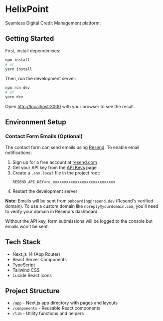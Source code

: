 # HelixPoint

Seamless Digital Credit Management platform.

## Getting Started

First, install dependencies:

```bash
npm install
# or
yarn install
```

Then, run the development server:

```bash
npm run dev
# or
yarn dev
```

Open [http://localhost:3000](http://localhost:3000) with your browser to see the result.

## Environment Setup

### Contact Form Emails (Optional)

The contact form can send emails using [Resend](https://resend.com). To enable email notifications:

1. Sign up for a free account at [resend.com](https://resend.com)
2. Get your API key from the [API Keys](https://resend.com/api-keys) page
3. Create a `.env.local` file in the project root:
   ```
   RESEND_API_KEY=re_xxxxxxxxxxxxxxxxxxxxxxxxxxxx
   ```
4. Restart the development server

**Note**: Emails will be sent from `onboarding@resend.dev` (Resend's verified domain). To use a custom domain like `noreply@yourdomain.com`, you'll need to verify your domain in Resend's dashboard.

Without the API key, form submissions will be logged to the console but emails won't be sent.

## Tech Stack

- Next.js 14 (App Router)
- React Server Components
- TypeScript
- Tailwind CSS
- Lucide React Icons

## Project Structure

- `/app` - Next.js app directory with pages and layouts
- `/components` - Reusable React components
- `/lib` - Utility functions and helpers


